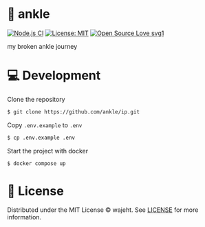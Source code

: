 # 🩼 ankle

[![Node.js CI](https://github.com/wajeht/ankle/actions/workflows/ci.yml/badge.svg?branch=main)](https://github.com/wajeht/ankle/actions/workflows/ci.yml) [![License: MIT](https://img.shields.io/badge/License-MIT-blue.svg)](https://github.com/wajeht/ip/blob/main/LICENSE) [![Open Source Love svg1](https://badges.frapsoft.com/os/v1/open-source.svg?v=103)](https://github.com/wajeht/ip)

my broken ankle journey

# 💻 Development

Clone the repository

```bash
$ git clone https://github.com/ankle/ip.git
```

Copy `.env.example` to `.env`

```bash
$ cp .env.example .env
```

Start the project with docker

```bash
$ docker compose up
```

# 📜 License

Distributed under the MIT License © wajeht. See [LICENSE](./LICENSE) for more information.
